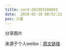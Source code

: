 ```yaml
---
title: card-201903180803
date:  2019-03-18 08:52:21
pos: 火星
---
```

分享图片 

来源于个人weibo：[原文链接](https://m.weibo.cn/status/HlrL3zyWg?mblogid=HlrL3zyWg)